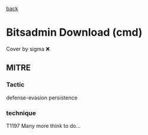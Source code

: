 [back](../index.md)
# Bitsadmin Download (cmd)
Cover by sigma :x: 
## MITRE
### Tactic
defense-evasion
persistence
### technique
T1197
Many more think to do...